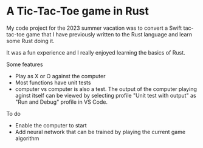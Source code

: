 # A Tic-Tac-Toe game in Rust

My code project for the 2023 summer vacation was to convert a Swift tac-tac-toe game that I have previously written to the Rust language and learn some Rust doing it. 

It was a fun experience and I really enjoyed learning the basics of Rust.

Some features

* Play as X or O against the computer
* Most functions have unit tests
* computer vs computer is also a test. The output of the computer playing aginst itself can be viewed by selecting profile "Unit test with output" as "Run and Debug" profile in VS Code.


To do

* Enable the computer to start
* Add neural network that can be trained by playing the current game algorithm


